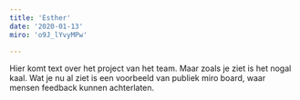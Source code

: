 ```yaml
---
title: 'Esther'
date: '2020-01-13'
miro: 'o9J_lYvyMPw'

---
```


Hier komt text over het project van het team. Maar zoals je ziet is het nogal kaal. Wat je nu al ziet is een voorbeeld van publiek miro board, waar mensen feedback kunnen achterlaten.

